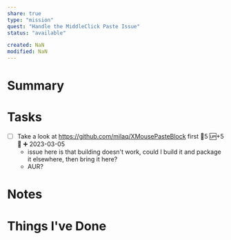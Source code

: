 ```yaml
---
share: true
type: "mission"
quest: "Handle the MiddleClick Paste Issue"
status: "available"

created: NaN 
modified: NaN
---
```

 
# Summary

# Tasks
- [ ] Take a look at https://github.com/milaq/XMousePasteBlock first 🥄5 🆙+5 🔼 ➕ 2023-03-05
	- issue here is that building doesn't work, could I build it and package it elsewhere, then bring it here?
	- AUR?

# Notes

# Things I've Done
